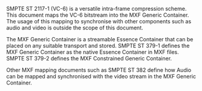 SMPTE ST 2117-1 (VC-6) is a versatile intra-frame compression scheme. This document maps the VC-6
bitstream into the MXF Generic Container. The usage of this mapping to synchronise with other components
such as audio and video is outside the scope of this document.

The MXF Generic Container is a streamable Essence Container that can be placed on any suitable transport and stored.
SMPTE ST 379-1 defines the MXF Generic Container as the native Essence Container in MXF files.
SMPTE ST 379-2 defines the MXF Constrained Generic Container.

Other MXF mapping documents such as SMPTE ST 382 define how Audio can be mapped and synchronised with the video stream in the MXF Generic Container.
